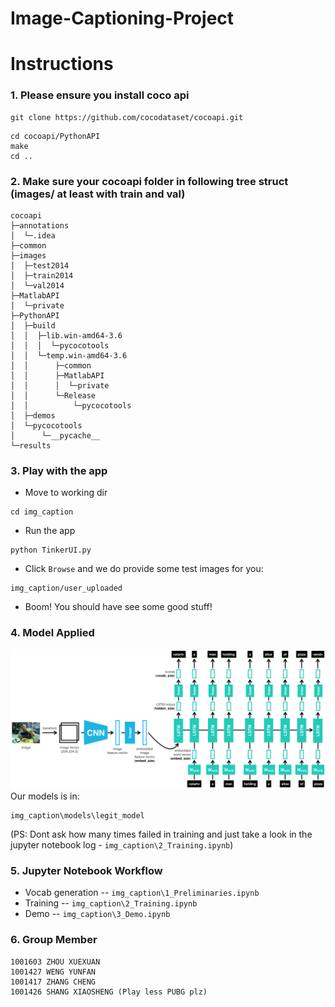 # Image-Captioning-Project

# Instructions
### 1. Please ensure you install coco api
```
git clone https://github.com/cocodataset/cocoapi.git
```
```
cd cocoapi/PythonAPI
make
cd ..
```
### 2. Make sure your cocoapi folder in following tree struct (images/ at least with train and val)
```
cocoapi
├─annotations
│  └─.idea
├─common
├─images
│  ├─test2014
│  ├─train2014
│  └─val2014
├─MatlabAPI
│  └─private
├─PythonAPI
│  ├─build
│  │  ├─lib.win-amd64-3.6
│  │  │  └─pycocotools
│  │  └─temp.win-amd64-3.6
│  │      ├─common
│  │      ├─MatlabAPI
│  │      │  └─private
│  │      └─Release
│  │          └─pycocotools
│  ├─demos
│  └─pycocotools
│      └─__pycache__
└─results
```

### 3. Play with the app

* Move to working dir
```
cd img_caption
```
* Run the app
```
python TinkerUI.py
```
* Click ```Browse``` and we do provide some test images for you:
```
img_caption/user_uploaded
```
* Boom! You should have see some good stuff!

### 4. Model Applied
![alt text](https://github.com/Joe627487136/img_caption_project/blob/master/img_caption/images/encoder-decoder.png)
Our models is in:
```
img_caption\models\legit_model
```
(PS: Dont ask how many times failed in training and just take a look in the jupyter notebook log - ```img_caption\2_Training.ipynb```)


### 5. Jupyter Notebook Workflow
* Vocab generation -- ```img_caption\1_Preliminaries.ipynb```
* Training -- ```img_caption\2_Training.ipynb```
* Demo -- ```img_caption\3_Demo.ipynb```

### 6. Group Member

```
1001603 ZHOU XUEXUAN
1001427 WENG YUNFAN
1001417 ZHANG CHENG
1001426 SHANG XIAOSHENG (Play less PUBG plz)
```





